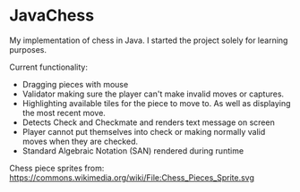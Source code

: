 # JavaChess

My implementation of chess in Java. I started the project solely for learning purposes.

Current functionality:
* Dragging pieces with mouse
* Validator making sure the player can't make invalid moves or captures.
* Highlighting available tiles for the piece to move to. As well as displaying the most recent move.
* Detects Check and Checkmate and renders text message on screen
* Player cannot put themselves into check or making normally valid moves when they are checked.
* Standard Algebraic Notation (SAN) rendered during runtime


Chess piece sprites from: https://commons.wikimedia.org/wiki/File:Chess_Pieces_Sprite.svg

